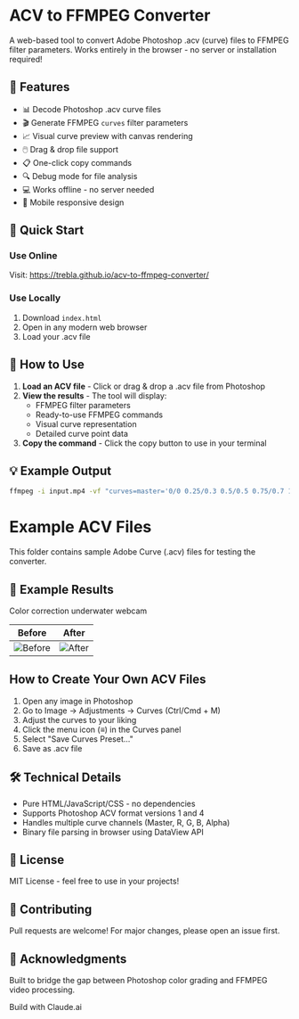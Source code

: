 # ACV to FFMPEG Converter

A web-based tool to convert Adobe Photoshop .acv (curve) files to FFMPEG filter parameters. Works entirely in the browser - no server or installation required!

## 🎯 Features

- 📊 Decode Photoshop .acv curve files
- 🎬 Generate FFMPEG `curves` filter parameters
- 📈 Visual curve preview with canvas rendering
- 🖱️ Drag & drop file support
- 📋 One-click copy commands
- 🔍 Debug mode for file analysis
- 💻 Works offline - no server needed
- 📱 Mobile responsive design

## 🚀 Quick Start

### Use Online
Visit: https://trebla.github.io/acv-to-ffmpeg-converter/

### Use Locally
1. Download `index.html`
2. Open in any modern web browser
3. Load your .acv file

## 📖 How to Use

1. **Load an ACV file** - Click or drag & drop a .acv file from Photoshop
2. **View the results** - The tool will display:
   - FFMPEG filter parameters
   - Ready-to-use FFMPEG commands
   - Visual curve representation
   - Detailed curve point data
3. **Copy the command** - Click the copy button to use in your terminal

## 💡 Example Output
```bash
ffmpeg -i input.mp4 -vf "curves=master='0/0 0.25/0.3 0.5/0.5 0.75/0.7 1/1'" output.mp4
```

# Example ACV Files

This folder contains sample Adobe Curve (.acv) files for testing the converter.

## 🎨 Example Results

Color correction underwater webcam



| Before | After |
|:------:|:-----:|
| ![Before](examples/before.jpg) | ![After](examples/after.jpg) |



## How to Create Your Own ACV Files

1. Open any image in Photoshop
2. Go to Image → Adjustments → Curves (Ctrl/Cmd + M)
3. Adjust the curves to your liking
4. Click the menu icon (≡) in the Curves panel
5. Select "Save Curves Preset..."
6. Save as .acv file


## 🛠️ Technical Details

* Pure HTML/JavaScript/CSS - no dependencies
* Supports Photoshop ACV format versions 1 and 4
* Handles multiple curve channels (Master, R, G, B, Alpha)
* Binary file parsing in browser using DataView API

## 📄 License
MIT License - feel free to use in your projects!

## 🤝 Contributing
Pull requests are welcome! For major changes, please open an issue first.

## 🙏 Acknowledgments
Built to bridge the gap between Photoshop color grading and FFMPEG video processing.

Build with Claude.ai
